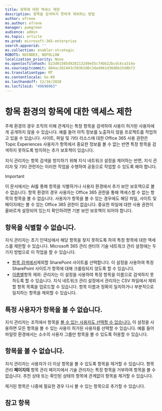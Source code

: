 ```yaml
---
title: 항목에 대한 액세스 제한
description: 항목을 검색하지 못하게 제외하는 방법
author: efrene
ms.author: efrene
manager: pamgreen
audience: admin
ms.topic: article
ms.prod: microsoft-365-enterprise
search.appverid: ''
ms.collection: enabler-strategic
ROBOTS: NOINDEX, NOFOLLOW
localization_priority: None
ms.openlocfilehash: b23d01585d9282132d9e55c74bb22bcdc6ca314a
ms.sourcegitcommit: 884ac262443c50362d0c3ded961d36d6b15d8b73
ms.translationtype: MT
ms.contentlocale: ko-KR
ms.lasthandoff: 12/16/2020
ms.locfileid: "49698963"
---
```

# <a name="restrict-access-to-topics-in-topic-experiences"></a>항목 환경의 항목에 대한 액세스 제한

주제 환경의 경우 조직의 이해 관계자는 특정 항목을 검색하여 사용이 허가된 사용자에게 공개하지 않을 수 있습니다. 예를 들어 아직 정보를 노출하지 않을 프로젝트를 작업하고 있을 수 있습니다. 사이트, 파일 및 기타 리소스에 대한 Office 365 사용 권한은 Topic Experiences 사용자가 항목에서 중요한 정보를 볼 수 없는 반면 특정 항목을 검색하지 못하도록 방지하는 추가 보호책이 있습니다.

지식 관리자는 항목 검색을 방지하기 위해 지식 네트워크 설정을 제어하는 반면, 지식 관리자 및 기타 관련자는 이러한 작업을 수행하여 공동으로 작업할 수 있도록 해야 합니다.

> [!Important] 
> 이 문서에서는 AI를 통해 항목을 식별하거나 사용자 환경에서 추가 보안 보호책으로 볼 수 없습니다. 항목 환경의 경우 사용자는 Office 365 권한을 통해 액세스할 수 없는 항목의 항목을 볼 수 없습니다. 사용자가 항목을 볼 수 있는 경우에도 해당 파일, 사이트 및 페이지에는 볼 수 있는 Office 365 권한이 없습니다. 중요한 파일에 대한 사용 권한이 올바르게 설정되어 있는지 확인하려면 기본 보안 보호책이 되어야 합니다.

## <a name="prevent-topics-from-being-identified"></a>항목을 식별할 수 없습니다.

지식 관리자는 초기 인덱싱에서 해당 항목을 찾지 못하도록 하여 특정 항목에 대한 액세스를 제한할 수 있습니다. Microsoft 365 관리 센터의 기술 네트워크 관리 설정에는 두 가지 방법으로 이 작업을 할 수 있습니다.
 
- [항목 검색에서](https://docs.microsoft.com/microsoft-365/knowledge/topic-experiences-discovery#select-sharepoint-topic-sources)제외할 SharePoint 사이트를 선택합니다. 이 설정을 사용하여 특정 SharePoint 사이트가 항목에 대해 크롤링되지 않도록 할 수 있습니다.
- [이름별](https://docs.microsoft.com/microsoft-365/knowledge/topic-experiences-discovery#exclude-topics-by-name)항목 제외: 관리자는 이 설정을 사용하여 특정 항목을 이름으로 검색하지 못하도록 할 수 있습니다. 지식 네트워크 관리 설정에서 관리자는 CSV 파일에서 제외할 항목 목록을 업로드할 수 있습니다. 항목 이름과 정확히 일치하거나 부분적으로 일치하는 항목을 제외할 수 있습니다.

## <a name="prevent-topics-from-being-viewed-by-specific-users"></a>특정 사용자가 항목을 볼 수 없습니다.

지식 관리자는 조직에서 항목을 [볼 수 있는 사용자도 선택할 수 있습니다.](https://docs.microsoft.com/microsoft-365/knowledge/topic-experiences-knowledge-rules) 이 설정을 사용하면 모든 항목을 볼 수 있는 사용이 허가된 사용자를 선택할 수 있습니다. 예를 들어 파일럿 환경에서는 소수의 사용자 그룹만 항목을 볼 수 있도록 허용할 수 있습니다.

## <a name="remove-topics-from-being-viewed"></a>항목을 볼 수 없습니다.

지식 관리자는 사용자가 [](https://docs.microsoft.com/microsoft-365/knowledge/manage-topics) 더 이상 항목을 볼 수 있도록 항목을 제거할 수 있습니다. 항목 관리 **페이지의** 항목 관리 페이지에서 기술 관리자는 특정 항목을 거부하여 항목을 볼 수 없습니다. 추천 상태 또는 확인된 상태의 항목에 관계없이 항목을 제거할 수 있습니다.

제거된 항목은 나중에 필요한 경우 다시 볼 수 있는 항목으로 추가할 수 있습니다. 


## <a name="see-also"></a>참고 항목



  






